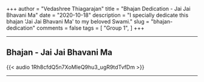+++
author = "Vedashree Thiagarajan"
title = "Bhajan Dedication - Jai Jai Bhavani Ma"
date = "2020-10-18"
description = "I specially dedicate this bhajan 'Jai Jai Bhavani Ma' to my beloved Swami."
slug = "bhajan-dedication"
comments = false
tags = [
    "Group 1",
]
+++

---

## Bhajan - Jai Jai Bhavani Ma

{{< audio 1Rh8cfdQ5n7XoMIeQ9hu3_ugR9tdTvfDm >}}

---
